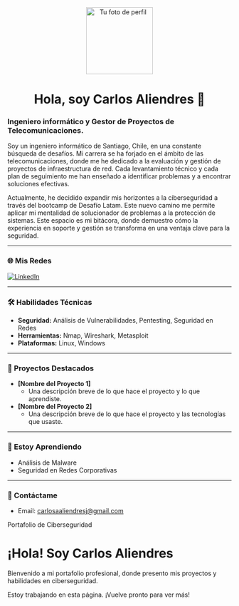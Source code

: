<div align="center">
  <img src="https://avatars.githubusercontent.com/u/229861498?v=4" width="150" alt="Tu foto de perfil">
  <h1>Hola, soy Carlos Aliendres 👋</h1>
</div>

### Ingeniero informático y Gestor de Proyectos de Telecomunicaciones.

Soy un ingeniero informático de Santiago, Chile, en una constante búsqueda de desafíos. Mi carrera se ha forjado en el ámbito de las telecomunicaciones, donde me he dedicado a la evaluación y gestión de proyectos de infraestructura de red. Cada levantamiento técnico y cada plan de seguimiento me han enseñado a identificar problemas y a encontrar soluciones efectivas.

Actualmente, he decidido expandir mis horizontes a la ciberseguridad a través del bootcamp de Desafío Latam. Este nuevo camino me permite aplicar mi mentalidad de solucionador de problemas a la protección de sistemas. Este espacio es mi bitácora, donde demuestro cómo la experiencia en soporte y gestión se transforma en una ventaja clave para la seguridad.

---

### 🌐 Mis Redes

[![LinkedIn](https://img.shields.io/badge/LinkedIn-0A66C2?style=for-the-badge&logo=linkedin)](https://www.linkedin.com/in/carlos-aliendres/) 

---

### 🛠️ Habilidades Técnicas

* **Seguridad:** Análisis de Vulnerabilidades, Pentesting, Seguridad en Redes
* **Herramientas:** Nmap, Wireshark, Metasploit
* **Plataformas:** Linux, Windows

---

### 📂 Proyectos Destacados

-   **[Nombre del Proyecto 1]**
    * Una descripción breve de lo que hace el proyecto y lo que aprendiste.
-   **[Nombre del Proyecto 2]**
    * Una descripción breve de lo que hace el proyecto y las tecnologías que usaste.

---

### 🌱 Estoy Aprendiendo

* Análisis de Malware
* Seguridad en Redes Corporativas

---

### 💬 Contáctame

* Email: carlosaaliendresj@gmail.com




<!DOCTYPE html>
<html lang="es">
<head>
    <meta charset="UTF-8">
    <meta name="viewport" content="width=device-width, initial-scale=1.0">
    Portafolio de Ciberseguridad
</head>
<body>
    <h1>¡Hola! Soy Carlos Aliendres</h1>
    <p>Bienvenido a mi portafolio profesional, donde presento mis proyectos y habilidades en ciberseguridad.</p>
    <p>Estoy trabajando en esta página. ¡Vuelve pronto para ver más!</p>
</body>
</html>
<!--
**carlosaliendres/carlosaliendres** is a ✨ _special_ ✨ repository because its `README.md` (this file) appears on your GitHub profile.

Here are some ideas to get you started:

- 🔭 I’m currently working on ...
- 🌱 I’m currently learning ...
- 👯 I’m looking to collaborate on ...
- 🤔 I’m looking for help with ...
- 💬 Ask me about ...
- 📫 How to reach me: ...
- 😄 Pronouns: ...
- ⚡ Fun fact: ...
-->
